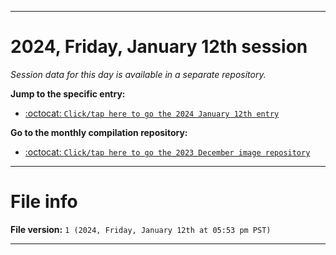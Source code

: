 
***

# 2024, Friday, January 12th session

_Session data for this day is available in a separate repository._

**Jump to the specific entry:**

- [:octocat: `Click/tap here to go the 2024 January 12th entry`](https://github.com/seanpm2001/SeansLifeArchive_Images_MotorWorld_CarFactory_Y2023_V6/tree/SeansLifeArchive_Images_MotorWorld_CarFactory_Y2023_V6_Main-dev/01_January/12/)

**Go to the monthly compilation repository:**

- [:octocat: `Click/tap here to go the 2023 December image repository`](https://github.com/seanpm2001/SeansLifeArchive_Images_MotorWorld_CarFactory_Y2023_V6/)

***

# File info

**File version:** `1 (2024, Friday, January 12th at 05:53 pm PST)`

***
